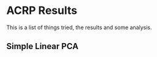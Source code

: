 ACRP Results
============

This is a list of things tried, the results and some analysis.

Simple Linear PCA
-----------------
